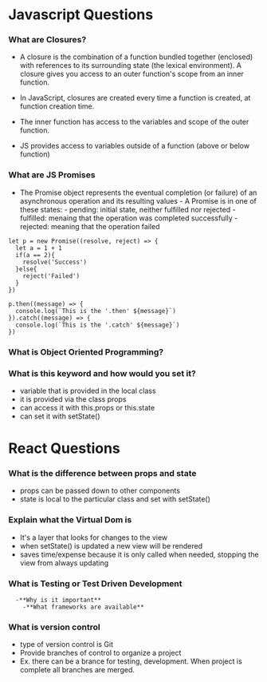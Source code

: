 # Javascript Questions

### What are Closures?
- A closure is the combination of a function bundled together (enclosed) with references to its surrounding state (the lexical environment). A closure gives you access to an outer function's scope from an inner function. 
- In JavaScript, closures are created every time a function is created, at function creation time. 

- The inner function has access to the variables and scope of the outer function. 
- JS provides access to variables outside of a function (above or below function)

### What are JS Promises
- The Promise object represents the eventual completion (or failure) of an asynchronous operation and its resulting values
      - A Promise is in one of these states:
            - pending: initial state, neither fulfilled nor rejected
            - fulfilled: menaing that the operation was completed successfully
            - rejected: meaning that the operation failed 

```JS
let p = new Promise((resolve, reject) => {
  let a = 1 + 1
  if(a == 2){
    resolve('Success')
  }else{
    reject('Failed')
  }
})

p.then((message) => {
  console.log(`This is the '.then' ${message}`)
}).catch((message) => {
  console.log(`This is the '.catch' ${message}`)
})
```



### What is Object Oriented Programming?



### What is this keyword and how would you set it? 
- variable that is provided in the local class
- it is provided via the class props
- can access it with this.props or this.state
- can set it with setState()






# React Questions

### What is the difference between props and state
- props can be passed down to other components 
- state is local to the particular class and set with setState()

### Explain what the Virtual Dom is
- It's a layer that looks for changes to the view
- when setState() is updated a new view will be rendered
- saves time/expense because it is only called when needed, stopping the view from always updating

### What is Testing or Test Driven Development
      -**Why is it important**
    	-**What frameworks are available**



### What is version control
- type of version control is Git
- Provide branches of control to organize a project
- Ex. there can be a brance for testing, development. When project is complete all branches are merged. 






